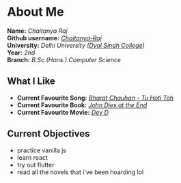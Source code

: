 # About Me

__Name:__ _Chaitanya Raj_  
__Github username:__ _[Chaitanya-Raj](https://chaitanya-raj.github.io/)_  
__University:__ _Delhi University ([Dyal Singh College](https://dsc.du.ac.in))_  
__Year:__ _2nd_  
__Branch:__ _B.Sc.(Hons.) Computer Science_   


## What I Like

- __Current Favourite Song:__ _[Bharat Chauhan - Tu Hoti Toh](https://www.youtube.com/watch?v=cVDASbWZ_KI)_
- __Current Favourite Book:__ _[John Dies at the End](https://www.goodreads.com/book/show/1857440.John_Dies_at_the_End)_
- __Current Favourite Movie:__ _[Dev D](https://en.wikipedia.org/wiki/Dev.D)_

## Current Objectives

- practice vanilla js
- learn react
- try out flutter
- read all the novels that i've been hoarding lol

